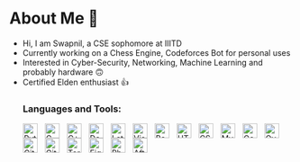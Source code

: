 # About Me 👋
<ul>
  <li> Hi, I am Swapnil, a CSE sophomore at IIITD</li>
  <li> Currently working on a Chess Engine, Codeforces Bot for personal uses </li> 
  <li> Interested in Cyber-Security, Networking, Machine Learning and probably hardware 🙃
  <li> Certified Elden enthusiast 👍 </li>

### Languages and Tools:

<img align="left" alt="Python" width="26px" src="https://user-images.githubusercontent.com/71426002/229275327-401c56e8-2265-4a61-8fce-2e88129290d4.svg" style="padding-right:10px;" />
<img align="left" alt="C" width="26px" src="https://user-images.githubusercontent.com/71426002/229275377-d17012b3-2887-419c-8d37-5bb5627b5845.png" style="padding-right:10px;" />
<img align="left" alt="C++" width="26px" src="https://user-images.githubusercontent.com/71426002/229275423-6e9e31bc-3b01-493b-86f5-6d4ff55a5ec4.svg" style="padding-right:10px;" />
<img align="left" alt="Dart" width="26px" src="https://user-images.githubusercontent.com/71426002/229275558-715fe489-5c40-4068-9bc7-9d54c79f0d0f.svg" style="padding-right:10px;" />
<img align="left" alt="Latex" width="26px" src="https://user-images.githubusercontent.com/71426002/229275664-463589db-6172-4c8c-b071-6e70d377c843.png" style="padding-right:10px;" />
<img align="left" alt="Visual Studio Code" width="26px" src="https://user-images.githubusercontent.com/71426002/229273357-2045a725-1bd1-41ec-afcc-4b04047beaac.png" style="padding-right:10px;" />
<img align="left" alt="Bash" width="26px" src="https://user-images.githubusercontent.com/71426002/229275719-e00beffc-66a8-414a-a969-2f9869166032.png" style="padding-right:10px;" />
<img align="left" alt="HTML5" width="26px" src="https://user-images.githubusercontent.com/71426002/229275821-87268f19-ad21-4806-8ee3-406d8ab782c4.svg" style="padding-right:10px;" />
<img align="left" alt="CSS3" width="26px" src="https://user-images.githubusercontent.com/71426002/229275872-c3b165e2-d759-42e2-8d95-f3428154c55b.png" style="padding-right:10px;" />
<img align="left" alt="MySQL" width="26px" src="https://user-images.githubusercontent.com/71426002/229275898-5327b477-8ef9-434c-b1da-a19706037cea.svg" style="padding-right:10px;" />
<img align="left" alt="Google Colab" width="26px" src="https://user-images.githubusercontent.com/71426002/229275915-b142a607-38c9-410e-84b4-ecd5d681f970.png" style="padding-right:10px;" />
<img align="left" alt="Overleaf" width="26px" src="https://user-images.githubusercontent.com/71426002/229275940-96c6a6a9-d7e6-4f4f-a96e-1b4d240cb78a.png" style="padding-right:10px;" />
<img align="left" alt="Git" width="26px" src="https://user-images.githubusercontent.com/71426002/229275955-6e997d05-ae4c-48dc-b782-b733a5237aa8.svg" style="padding-right:10px;" />
<img align="left" alt="GitHub" width="26px" src="https://user-images.githubusercontent.com/71426002/229275982-8871df16-6dfe-4abd-b65b-251fb4d357e0.png" style="padding-right:10px;" />
<img align="left" alt="Terminal" width="26px" src="https://user-images.githubusercontent.com/71426002/229276037-aedfd8be-439b-4d80-9ee9-8a775e3fa628.png" style="padding-right:10px;" />
<img align="left" alt="Figma" width="26px" src="https://user-images.githubusercontent.com/71426002/229276080-86f2090a-6c1e-41b6-b4a6-a3d368a3b3a6.png" style="padding-right:10px;" />
<img align="left" alt="Photoshop" width="26px" src="https://user-images.githubusercontent.com/71426002/229274976-9b0cafa9-0406-4929-9259-a00db031c99d.png" style="padding-right:10px;" />
<img align="left" alt="After Effects" width="26px" src="https://user-images.githubusercontent.com/71426002/229275028-ea18e82d-adee-4235-9db8-f8c10b41d5f6.png" style="padding-right:10px;" />
